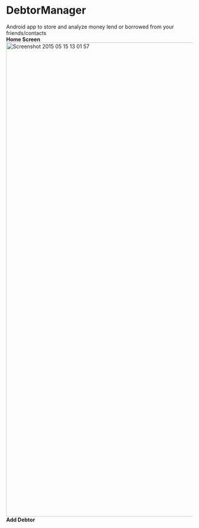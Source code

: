 # DebtorManager

Android app to store and analyze money lend or borrowed from your friends/contacts
<br/>
<b>Home Screen</b>
<br/>
<a href='http://postimg.org/image/upjsag337/' target='_blank'><img src='http://s5.postimg.org/upjsag337/Screenshot_2015_05_15_13_01_57.jpg' width="720" height="1280" border='0' alt="Screenshot 2015 05 15 13 01 57" /></a>
<br/>
<b>Add Debtor</b>
<br/>
